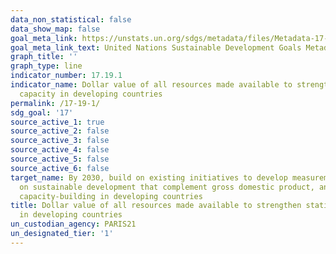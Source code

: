 ```yaml
---
data_non_statistical: false
data_show_map: false
goal_meta_link: https://unstats.un.org/sdgs/metadata/files/Metadata-17-19-01.pdf
goal_meta_link_text: United Nations Sustainable Development Goals Metadata (pdf 468kB)
graph_title: ''
graph_type: line
indicator_number: 17.19.1
indicator_name: Dollar value of all resources made available to strengthen statistical
  capacity in developing countries
permalink: /17-19-1/
sdg_goal: '17'
source_active_1: true
source_active_2: false
source_active_3: false
source_active_4: false
source_active_5: false
source_active_6: false
target_name: By 2030, build on existing initiatives to develop measurements of progress
  on sustainable development that complement gross domestic product, and support statistical
  capacity-building in developing countries
title: Dollar value of all resources made available to strengthen statistical capacity
  in developing countries
un_custodian_agency: PARIS21
un_designated_tier: '1'
---
```


